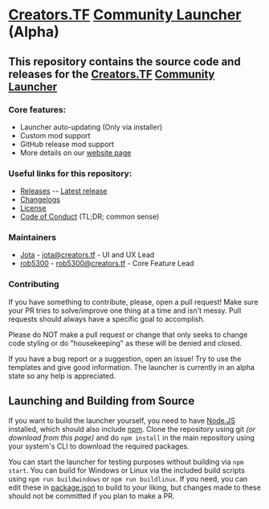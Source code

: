 # [Creators.TF](https://creators.tf) [Community Launcher](https://creators.tf/launcher) (Alpha)

## This repository contains the source code and releases for the [Creators.TF](https://creators.tf) [Community Launcher](https://creators.tf/launcher)

### Core features:
* Launcher auto-updating (Only via installer)
* Custom mod support
* GitHub release mod support
* More details on our [website page](https://creators.tf/launcher)

### Useful links for this repository:
* [Releases](https://github.com/ampersoftware/Creators.TF-Community-Launcher/releases) -- [Latest release](https://github.com/ampersoftware/Creators.TF-Community-Launcher/releases/latest)
* [Changelogs](https://github.com/ampersoftware/Creators.TF-Community-Launcher/blob/master/changelog.md)
* [License](https://github.com/ampersoftware/Creators.TF-Community-Launcher/blob/master/LICENSE)
* [Code of Conduct](https://github.com/ampersoftware/Creators.TF-Community-Launcher/blob/master/CODE_OF_CONDUCT.md) (TL;DR; common sense)

### Maintainers
* [Jota](https://github.com/jota11) - jota@creators.tf - UI and UX Lead
* [rob5300](https://github.com/rob5300) - rob5300@creators.tf - Core Feature Lead

### Contributing
If you have something to contribute, please, open a pull request! Make sure your PR tries to solve/improve one thing at a time and isn't messy. Pull requests should always have a specific goal to accomplish.

Please do NOT make a pull request or change that only seeks to change code styling or do "housekeeping" as these will be denied and closed.

If you have a bug report or a suggestion, open an issue! Try to use the templates and give good information.
The launcher is currently in an alpha state so any help is appreciated.

## Launching and Building from Source
If you want to build the launcher yourself, you need to have [Node.JS](https://nodejs.org/en/download/) installed, which should also include [npm](https://www.npmjs.com/get-npm).
Clone the repository using git *(or download from this page)* and do `npm install` in the main repository using your system's CLI to download the required packages.

You can start the launcher for testing purposes without building via `npm start`.
You can build for Windows or Linux via the included build scripts using `npm run buildwindows` or `npm run buildlinux`.
If you need, you can edit these in [package.json](https://github.com/ampersoftware/Creators.TF-Community-Launcher/blob/7f7c202fa949aae20579d1d7c51e5cdcaa33c4bc/package.json#L8) to build to your liking, but changes made to these should not be committed if you plan to make a PR.
